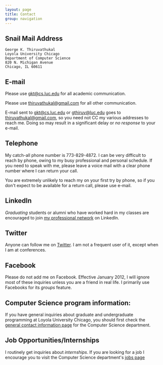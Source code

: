 ```yaml
---
layout: page
title: Contact
group: navigation
---
```



## Snail Mail Address

    George K. Thiruvathukal
    Loyola University Chicago
    Department of Computer Science
    820 N. Michigan Avenue
    Chicago, IL 60611

## E-mail

Please use [gkt@cs.luc.edu](mailto:gkt@cs.luc.edu) for all academic communication.

Please use [thiruvathukal@gmail.com](thiruvathukal@gmail.com) for all other communication.

E-mail sent to gkt@cs.luc.edu or gthiruv@luc.edu goes to thiruvathukal@gmail.com, so you need not CC my various addresses to reach me. Doing so may result in
a significant delay or *no response* to your e-mail.

## Telephone

My catch-all phone number is 773-829-4872.  I can be very difficult to 
reach by phone, owing to my busy professional and personal schedule.  If you
need to speak with me, please leave a voice mail with a clear phone number
where I can return your call.

You are extremely unlikely to reach my on your first try by phone, so if 
you don't expect to be available for a return call, please use e-mail.

## LinkedIn

*Graduating* students or alumni who have worked hard in my classes are encouraged to join [my professional network](http://www.linkedin.com/profile/view?id=588931) on LinkedIn.

## Twitter

Anyone can follow me on [Twitter](http://twitter.com/#!/gkthiruvathukal). I am
not a frequent user of it, except when I am at conferences.

## Facebook

Please do not add me on Facebook. Effective January 2012, I will ignore most of these inquiries unless you are a friend in real life. I primarily use Facebooks for its *groups* feature.

## Computer Science program information:

If you have general inquiries about graduate and undergraduate programming
at Loyola University Chicago, you should first check the 
[general contact information page](http://www.cs.luc.edu/contact) for
the Computer Science department.

## Job Opportunities/Internships

I routinely get inquiries about *internships*. If you are looking for a job
I encourage you to visit the Computer Science department's 
[jobs page](http://www.cs.luc.edu/jobs)

